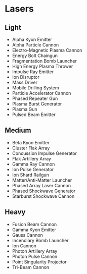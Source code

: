 # Lasers
## Light
* Alpha Kyon Emitter
* Alpha Particle Cannon
* Electro-Magnetic Plasma Cannon
* Energy Bolt Chaingun
* Fragmentation Bomb Launcher
* High Energy Plasma Thrower
* Impulse Ray Emitter
* Ion Disruptor
* Mass Driver
* Mobile Drilling System
* Particle Accelerator Cannon
* Phased Repeater Gun
* Plasma Burst Generator
* Plasma Gun
* Pulsed Beam Emitter

## Medium
* Beta Kyon Emitter
* Cluster Flak Array
* Concussion Impulse Generator
* Flak Artillery Array
* Gamma Ray Cannon
* Ion Pulse Generator
* Ion Shard Railgun
* Matter/Anti-Matter Launcher
* Phased Array Laser Cannon
* Phased Shockwave Generator
* Starburst Shockwave Cannon

## Heavy
* Fusion Beam Cannon
* Gamma Kyon Emitter
* Gauss Cannon
* Incendiary Bomb Launcher
* Ion Cannon
* Photon Artillery Array
* Photon Pulse Cannon
* Point Singularity Projector
* Tri-Beam Cannon
